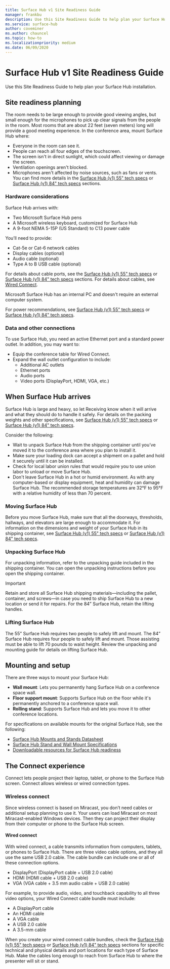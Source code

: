 ```yaml
---
title: Surface Hub v1 Site Readiness Guide
manager: frankbu
description: Use this Site Readiness Guide to help plan your Surface Hub installation.
ms.service: surface-hub
author: coveminer
ms.author: chauncel
ms.topic: how-to
ms.localizationpriority: medium
ms.date: 06/09/2020
---
```


# Surface Hub v1 Site Readiness Guide

Use this Site Readiness Guide to help plan your Surface Hub installation.

## Site readiness planning

The room needs to be large enough to provide good viewing angles, but small enough for the microphones to pick up clear signals from the people in the room. Most rooms that are about 22 feet (seven meters) long will provide a good meeting experience. In the conference area, mount Surface Hub where:

- Everyone in the room can see it.
- People can reach all four edges of the touchscreen.
- The screen isn't in direct sunlight, which could affect viewing or damage the screen.
- Ventilation openings aren't blocked.
- Microphones aren't affected by noise sources, such as fans or vents.
You can find more details in the [Surface Hub (v1) 55" tech specs](surface-hub-technical-55.md) or [Surface Hub (v1) 84" tech specs](surface-hub-technical-84.md) sections.

### Hardware considerations

Surface Hub arrives with:

- Two Microsoft Surface Hub pens
- A Microsoft wireless keyboard, customized for Surface Hub
- A 9-foot NEMA 5-15P (US Standard) to C13 power cable

You’ll need to provide:

- Cat-5e or Cat-6 network cables
- Display cables (optional)
- Audio cable (optional)
- Type A to B USB cable (optional)

For details about cable ports, see the [Surface Hub (v1) 55" tech specs](surface-hub-technical-55.md) or [Surface Hub (v1) 84" tech specs](surface-hub-technical-84.md) sections. For details about cables, see [Wired Connect](#wired).

Microsoft Surface Hub has an internal PC and doesn't require an external computer system.

For power recommendations, see [Surface Hub (v1) 55" tech specs](surface-hub-technical-55.md) or [Surface Hub (v1) 84" tech specs](surface-hub-technical-84.md).

### Data and other connections

To use Surface Hub, you need an active Ethernet port and a standard power outlet. In addition, you may want to:

- Equip the conference table for Wired Connect.
- Expand the wall outlet configuration to include:
  - Additional AC outlets
  - Ethernet ports
  - Audio ports
  - Video ports (DisplayPort, HDMI, VGA, etc.)

## When Surface Hub arrives

Surface Hub is large and heavy, so let Receiving know when it will arrive and what they should do to handle it safely. For details on the packing weights and other specifications, see [Surface Hub (v1) 55" tech specs](surface-hub-technical-55.md) or [Surface Hub (v1) 84" tech specs](surface-hub-technical-84.md).

Consider the following:

- Wait to unpack Surface Hub from the shipping container until you’ve moved it to the conference area where you plan to install it.
- Make sure your loading dock can accept a shipment on a pallet and hold it securely until it can be installed.
- Check for local labor union rules that would require you to use union labor to unload or move Surface Hub.
- Don't leave Surface Hub in a hot or humid environment. As with any computer-based or display equipment, heat and humidity can damage Surface Hub. The recommended storage temperatures are 32°F to 95°F with a relative humidity of less than 70 percent.

### Moving Surface Hub

Before you move Surface Hub, make sure that all the doorways, thresholds, hallways, and elevators are large enough to accommodate it. For information on the dimensions and weight of your Surface Hub in its shipping container, see [Surface Hub (v1) 55" tech specs](surface-hub-technical-55.md) or [Surface Hub (v1) 84" tech specs](surface-hub-technical-84.md).

### Unpacking Surface Hub

For unpacking information, refer to the unpacking guide included in the shipping container. You can open the unpacking instructions before you open the shipping container.  

>[!IMPORTANT]
>Retain and store all Surface Hub shipping materials—including the pallet, container, and screws—in case you need to ship Surface Hub to a new location or send it
for repairs. For the 84” Surface Hub, retain the lifting handles.

### Lifting Surface Hub

The 55” Surface Hub requires two people to safely lift and mount. The 84” Surface Hub requires four people to safely lift and mount. Those assisting must be able to lift 70 pounds to waist height. Review the unpacking and mounting guide for details on lifting Surface Hub.

## Mounting and setup

There are three ways to mount your Surface Hub:

- **Wall mount**: Lets you permanently hang Surface Hub on a conference space wall.
- **Floor support mount**: Supports Surface Hub on the floor while it's permanently anchored to a conference space wall.
- **Rolling stand**: Supports Surface Hub and lets you move it to other conference locations.

For specifications on available mounts for the original Surface Hub, see the following:

- [Surface Hub Mounts and Stands Datasheet](https://download.microsoft.com/download/5/0/1/501F98D9-1BCC-4448-A1DB-47056CEE33B6/20160711_Surface_Hub_Mounts_and_Stands_Datasheet.pdf)
- [Surface Hub Stand and Wall Mount Specifications](https://download.microsoft.com/download/7/A/7/7A75BD0F-5A46-4BCE-B313-A80E47AEB581/20160720_Combined_Stand_Wall_Mount_Drawings.pdf)
- [Downloadable resources for Surface Hub readiness](surface-hub-downloads.md)

## The Connect experience

Connect lets people project their laptop, tablet, or phone to the Surface Hub screen. Connect allows wireless or wired connection types.

### Wireless connect

Since wireless connect is based on Miracast, you don’t need cables or additional setup planning to use it. Your users can load Miracast on most Miracast-enabled Windows devices. Then they can project their display from their computer or phone to the Surface Hub screen.

<span id="wired" />

#### Wired connect

With wired connect, a cable transmits information from computers, tablets, or phones to Surface Hub. There are three video cable options, and they all use the same USB 2.0 cable. The cable bundle can include one or all of these connection options.

- DisplayPort (DisplayPort cable + USB 2.0 cable)
- HDMI (HDMI cable + USB 2.0 cable)
- VGA (VGA cable + 3.5 mm audio cable + USB 2.0 cable)

For example, to provide audio, video, and touchback capability to all three video options, your Wired Connect cable bundle must include:

- A DisplayPort cable
- An HDMI cable
- A VGA cable
- A USB 2.0 cable
- A 3.5-mm cable

When you create your wired connect cable bundles, check the [Surface Hub (v1) 55" tech specs](surface-hub-technical-55.md) or [Surface Hub (v1) 84" tech specs](surface-hub-technical-84.md) sections for specific technical and physical details and port locations for each type of Surface Hub. Make the cables long enough to reach from Surface Hub to where the presenter will sit or stand.
